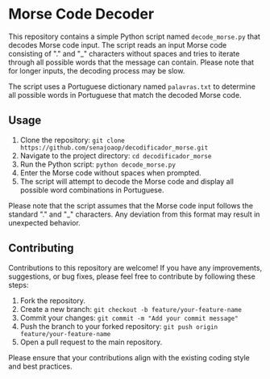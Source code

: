 # Morse Code Decoder

This repository contains a simple Python script named `decode_morse.py` that decodes Morse code input. The script reads an input Morse code consisting of "." and "_" characters without spaces and tries to iterate through all possible words that the message can contain. Please note that for longer inputs, the decoding process may be slow.

The script uses a Portuguese dictionary named `palavras.txt` to determine all possible words in Portuguese that match the decoded Morse code.

## Usage

1. Clone the repository: `git clone https://github.com/senajoaop/decodificador_morse.git`
2. Navigate to the project directory: `cd decodificador_morse`
3. Run the Python script: `python decode_morse.py`
4. Enter the Morse code without spaces when prompted.
5. The script will attempt to decode the Morse code and display all possible word combinations in Portuguese.

Please note that the script assumes that the Morse code input follows the standard "." and "_" characters. Any deviation from this format may result in unexpected behavior.

## Contributing

Contributions to this repository are welcome! If you have any improvements, suggestions, or bug fixes, please feel free to contribute by following these steps:

1. Fork the repository.
2. Create a new branch: `git checkout -b feature/your-feature-name`
3. Commit your changes: `git commit -m "Add your commit message"`
4. Push the branch to your forked repository: `git push origin feature/your-feature-name`
5. Open a pull request to the main repository.

Please ensure that your contributions align with the existing coding style and best practices.

